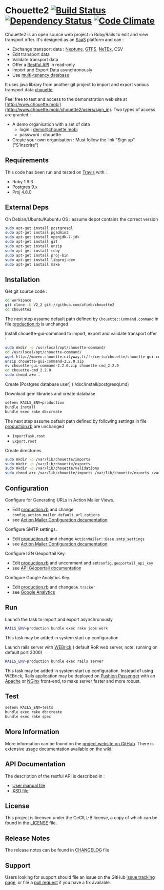 # Chouette2 [![Build Status](https://travis-ci.org/afimb/chouette2.png)](http://travis-ci.org/afimb/chouette2?branch=master) [![Dependency Status](https://gemnasium.com/afimb/chouette2.png)](https://gemnasium.com/afimb/chouette2) [![Code Climate](https://codeclimate.com/github/afimb/chouette2.png)](https://codeclimate.com/github/afimb/chouette2)

Chouette2 is an open source web project in Ruby/Rails to edit and view transport offer. It's designed as an [SaaS](http://en.wikipedia.org/wiki/Software_as_a_service) platform and can :
* Exchange transport data : [Neptune](http://www.chouette.mobi/spip.php?rubrique61), [GTFS](https://developers.google.com/transit/gtfs/reference?hl=fr), [NeTEx](http://www.kizoom.com/standards/netex/), CSV
* Edit transport data
* Validate transport data
* Offer a [Restful API](https://en.wikipedia.org/wiki/Representational_state_transfer) in read-only
* Import and Export Data asynchronously
* Use [multi-tenancy database](http://en.wikipedia.org/wiki/Multitenancy)

It uses java library from another git project to import and export various transport data [chouette](http://github.com/afimb/chouette)

Feel free to test and access to the demonstration web site at [http://www.chouette.mobi](http://www.chouette.mobi/chouette2/users/sign_in). Two types of access are granted : 
* A demo organisation with a set of data
  * login : demo@chouette.mobi
  * password : chouette
* Create your own organisation : Must follow the link "Sign up" ("S'inscrire")

Requirements
------------
 
This code has been run and tested on [Travis](http://travis-ci.org/afimb/chouette2?branch=master) with : 
* Ruby 1.9.3
* Postgres 9.x
* Proj 4.8.0

External Deps
-------------

On Debian/Ubuntu/Kubuntu OS : assume depot contains the correct version
```sh
sudo apt-get install postgresql 
sudo apt-get install pgadmin3 
sudo apt-get install openjdk-7-jdk 
sudo apt-get install git 
sudo apt-get install unzip
sudo apt-get install ruby
sudo apt-get install proj-bin
sudo apt-get install libproj-dev
sudo apt-get install make
```

Installation
------------

Get git source code : 
```sh
cd workspace
git clone -b V2_2 git://github.com/afimb/chouette2
cd chouette2
```

The next step assume default path defined by ```Chouette::Command.command``` in file [production.rb](./config/environments/production.rb) is unchanged

Install chouette-gui-command to import, export and validate transport offer : 
```sh
sudo mkdir -p /usr/local/opt/chouette-command/
cd /usr/local/opt/chouette-command/
wget http://maven.chouette.cityway.fr/fr/certu/chouette/chouette-gui-command/2.2.0/chouette-gui-command-2.2.0.zip
unzip chouette-gui-command-2.2.0.zip
mv chouette-gui-command-2.2.0.zip chouette-cmd_2.2.0
cd chouette-cmd_2.2.0
sudo chmod a+w .
```
 
Create [Postgres database user] (./doc/install/postgresql.md)

Download gem libraries and create database
```sh 
setenv RAILS_ENV=production
bundle install
bundle exec rake db:create
```

The next step assume default path defined by following settings in file [production.rb](./config/environments/production.rb) are unchanged
* ```ImportTask.root``` 
* ```Export.root```

Create directories
```sh 
sudo mkdir -p /var/lib/chouette/imports
sudo mkdir -p /var/lib/chouette/exports
sudo mkdir -p /var/lib/chouette/validations
sudo chmod a+x /var/lib/chouette/imports /var/lib/chouette/exports /var/lib/chouette/validations
```

Configuration
-------------

Configure for Generating URLs in Action Mailer Views.
* Edit [production.rb](./config/environments/production.rb) and change ```config.action_mailer.default_url_options```
* see [Action Mailer Configuration documentation](http://guides.rubyonrails.org/action_mailer_basics.html)

Configure SMTP settings.
* Edit [production.rb](./config/environments/production.rb) and change ```ActionMailer::Base.smtp_settings```
* see [Action Mailer Configuration documentation](http://guides.rubyonrails.org/action_mailer_basics.html)

Configure IGN Géoportail Key.
* Edit [production.rb](./config/environments/production.rb) and uncomment and set```config.geoportail_api_key```
* see [API Géoportail documentation](http://api.ign.fr/accueil)

Configure Google Analytics Key.
* Edit [production.rb](./config/environments/production.rb) and change```GA.tracker```
* see [Google Analytics](https://www.google.fr/intl/fr/analytics/)


Run
---

Launch the task to import and export asynchronously
```sh
RAILS_ENV=production bundle exec rake jobs:work
```
This task may be added in system start up configuration

Launch rails server with [WEBrick](http://guides.rubyonrails.org/command_line.html#server-with-different-backends) ( default RoR web server, note: running on default port 3000)
```sh
RAILS_ENV=production bundle exec rails server
```

This task may be added in system start up configuration.
Instead of using WEBrick, Rails application may be deployed on [Pushion Passenger](https://www.phusionpassenger.com/) with an [Apache](http://httpd.apache.org/) or [NGinx](http://nginx.com/) front-end, to make server faster and more robust.

Test
----

```sh
setenv RAILS_ENV=tests
bundle exec rake db:create
bundle exec rake spec
```

More Information
----------------
 
More information can be found on the [project website on GitHub](.). 
There is extensive usage documentation available [on the wiki](../../wiki).

API Documentation
-----------------

The description of the restful API is described in : 
* [User manual file](./doc/interfaces/Chouette_API_REST_v1.2.pdf)
* [XSD file](./doc/interfaces/api_rest_v1.xsd)


License
-------
 
This project is licensed under the CeCILL-B license, a copy of which can be found in the [LICENSE](./LICENSE.md) file.

Release Notes
-------------

The release notes can be found in [CHANGELOG](./CHANGELOG.md) file 
 
Support
-------
 
Users looking for support should file an issue on the GitHub [issue tracking page](../../issues), or file a [pull request](../../pulls) if you have a fix available.
